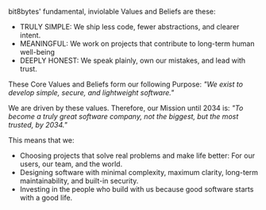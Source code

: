 bit8bytes' fundamental, inviolable Values and Beliefs are these:

- TRULY SIMPLE: We ship less code, fewer abstractions, and clearer intent.
- MEANINGFUL: We work on projects that contribute to long-term human well-being
- DEEPLY HONEST: We speak plainly, own our mistakes, and lead with trust.

These Core Values and Beliefs form our following Purpose: _"We exist to develop simple, secure, and lightweight software."_

We are driven by these values. Therefore, our Mission until 2034 is: _"To become a truly great software company, not the biggest, but the most trusted, by 2034."_

This means that we:

- Choosing projects that solve real problems and make life better: For our users, our team, and the world.
- Designing software with minimal complexity, maximum clarity, long-term maintainability, and built-in security.
- Investing in the people who build with us because good software starts with a good life.
